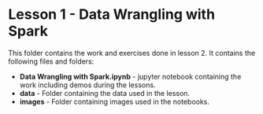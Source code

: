 # Lesson 1 - Data Wrangling with Spark

This folder contains the work and exercises done in lesson 2. It contains the following files and folders:
* **Data Wrangling with Spark.ipynb** - jupyter notebook containing the work including demos during the lessons.
* **data** - Folder containing the data used in the lesson.
* **images** - Folder containing images used in the notebooks.